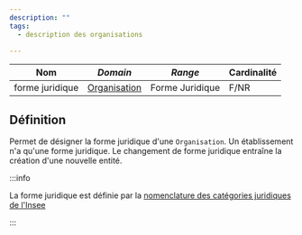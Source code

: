 ```yaml
---
description: ""
tags:
  - description des organisations

---
```


| **Nom**         | ***Domain***                                            | ***Range***     | **Cardinalité** |
| --------------- | ------------------------------------------------------- | --------------- | --------------- |
| forme juridique | [Organisation](../Classes/Organisation/Organisation.md) | Forme Juridique | F/NR            |


## Définition

Permet de désigner la forme juridique d'une `Organisation`. Un établissement n'a qu'une forme juridique. Le changement de forme juridique entraîne la création d'une nouvelle entité.


:::info

La forme juridique est définie par la [nomenclature des catégories juridiques de l'Insee](https://www.insee.fr/fr/information/2028129)

:::